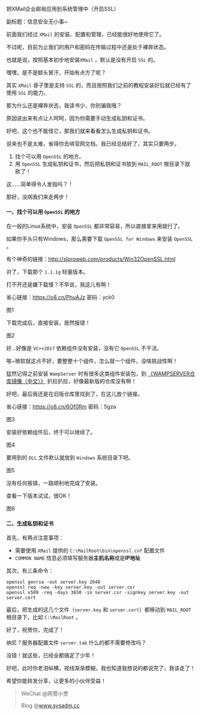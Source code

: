 把XMail企业邮局应用到系统管理中（开启SSL）

副标题：信息安全无小事~



前面我们经过 `XMail` 的安装、配置和管理，已经能很好地使用它了。

不过呢，目前为止我们的用户和密码在传输过程中还是处于裸奔状态。

也就是说，按照基本初步地安装`XMail` ，默认是没有开启 `SSL` 的。

嘿嘿，是不是额头冒汗，开始有点方了呢？



其实 `XMail` 骨子里是支持 `SSL` 的，而且按照我们之前的教程安装好后就已经有了使用 `SSL` 的能力。

那为什么还是裸奔状态，我读书少，你别骗我哦？

原因说出来有点让人呵呵，因为你需要手动生成私钥和证书。

好吧，这个也不能怪它，那我们就来看看怎么生成私钥和证书。

说来也不是太难，省得你去啃官网文档，我已经总结好了，其实只要两步。

1. 找个可以用 `OpenSSL` 的地方。
2. 用 `OpenSSL` 生成私钥和证书，然后把私钥和证书放到 `MAIL_ROOT` 根目录下就欧了！



这......简单得令人发指吗？！

那好，没病我们来走两步！



#### 一、找个可以用 `OpenSSL` 的地方

在一般的Linux系统中，安装 `OpenSSL` 都非常容易，所以直接拿来用就行了。

如果你手头只有Windows，那么需要下载 `OpenSSL for Windows` 来安装 `OpenSSL` 。

有个神奇的链接：http://slproweb.com/products/Win32OpenSSL.html

对了，下载那个 `1.1.1g` 轻量版本。

打不开还是嫌下载慢？不早说，我这儿有啊！

省心链接：https://o8.cn/PhuAJz 密码：yck0

图1



下载完成后，直接安装，居然报错！

图2



好...好像是 `VC++2017` 依赖组件没有安装，没有它 `OpenSSL` 不干活。

唉~微软就这点不好，要整整十个组件，怎么就一个组件，没啥挑战性啊！

猛然记得之前安装 `WampServer` 时有很多这类组件安装包，到 [《WAMPSERVER仓库镜像（中文）》](https://www.sysadm.cc/index.php/xitongyunwei/720-repository-of-wampserver-files) 扒拉扒拉，好像最新版的仓库没有啊！

好吧，最后我还是在旧版仓库里找到了，在这儿放个链接。

省心链接：https://o8.cn/6Of0Rm 密码：5gza

图3



安装好依赖组件后，终于可以继续了。

图4



要用到的 `DLL` 文件默认就放到 `Windows` 系统目录下吧。

图5



没有任何报错，一路顺利地完成了安装。

查看一下版本试试，很OK！

图6



#### 二、生成私钥和证书

首先，有两点注意事项：

* 需要使用 `XMail` 提供的 `C:\MailRoot\bin\openssl.cnf` 配置文件
* `COMMON NAME` 信息必须填写服务器**主机名称**或是**IP地址**



其次，有三条命令：

```shell
openssl genrsa -out server.key 2048
openssl req -new -key server.key -out server.csr
openssl x509 -req -days 3650 -in server.csr -signkey server.key -out server.cert
```



最后，把生成的这几个文件（`server.key` 和 `server.cert`）都移动到 `MAIL_ROOT` 根目录下，比如 `C:\MailRoot` 。



好了，祝贺你，完成了！

纳尼？服务器配置文件 `server.tab` 什么的都不需要修改吗？

没错！就这些，已经全都搞定了少年！

好吧，此时你老泪纵横，视线渐渐模糊，我也知道我想说的都说完了，我该走了！

希望你能转发分享，让更多的小伙伴受益！



> WeChat @网管小贾
>
> Blog @www.sysadm.cc


